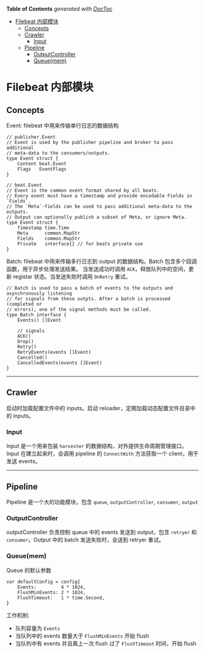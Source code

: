 <!-- START doctoc generated TOC please keep comment here to allow auto update -->
<!-- DON'T EDIT THIS SECTION, INSTEAD RE-RUN doctoc TO UPDATE -->
**Table of Contents**  *generated with [DocToc](https://github.com/thlorenz/doctoc)*

- [Filebeat 内部模块](#filebeat-%E5%86%85%E9%83%A8%E6%A8%A1%E5%9D%97)
  - [Concepts](#concepts)
  - [Crawler](#crawler)
    - [Input](#input)
  - [Pipeline](#pipeline)
    - [OutputController](#outputcontroller)
    - [Queue(mem)](#queuemem)

<!-- END doctoc generated TOC please keep comment here to allow auto update -->

# Filebeat 内部模块

## Concepts

Event: filebeat 中用来传输单行日志的数据结构

``` golang
// publisher.Event
// Event is used by the publisher pipeline and broker to pass additional
// meta-data to the consumers/outputs.
type Event struct {
	Content beat.Event
	Flags   EventFlags
}

// beat.Event
// Event is the common event format shared by all beats.
// Every event must have a timestamp and provide encodable Fields in `Fields`.
// The `Meta`-fields can be used to pass additional meta-data to the outputs.
// Output can optionally publish a subset of Meta, or ignore Meta.
type Event struct {
	Timestamp time.Time
	Meta      common.MapStr
	Fields    common.MapStr
	Private   interface{} // for beats private use
}
```

Batch: filebeat 中用来传输多行日志到 output 的数据结构。Batch 包含多个回调函数，用于异步处理发送结果。
当发送成功时调用 `ACK`，释放队列中的空间，更新 registar 状态。当发送失败时调用 `OnRetry` 重试。

``` golang
// Batch is used to pass a batch of events to the outputs and asynchronously listening
// for signals from these outpts. After a batch is processed (completed or
// errors), one of the signal methods must be called.
type Batch interface {
	Events() []Event

	// signals
	ACK()
	Drop()
	Retry()
	RetryEvents(events []Event)
	Cancelled()
	CancelledEvents(events []Event)
}
```

---------------------------

## Crawler

启动时加载配置文件中的 inputs。启动 reloader，定期加载动态配置文件目录中的 inputs。

### Input

Input 是一个用来包装 `harvester` 的数据结构，对外提供生命周期管理接口。Input 在建立起来时，会调用 pipeline 的 `ConnectWith` 方法获取一个 client，用于发送 events。

-------------------------------
## Pipeline

Pipeline 是一个大的功能模块，包含 `queue`, `outputController`, `consumer`, `output`

### OutputController

outputController 负责控制 queue 中的 events 发送到 output，包含 `retryer` 和 `consumer`。Output 中的 batch 发送失败时，会送到 retryer 重试。

### Queue(mem)

Queue 的默认参数

``` golang
var defaultConfig = config{
	Events:         4 * 1024,
	FlushMinEvents: 2 * 1024,
	FlushTimeout:   1 * time.Second,
}
```

工作机制:
- 队列容量为 `Events`
- 当队列中的 events 数量大于 `FlushMinEvents` 开始 flush
- 当队列中有 events 并且离上一次 flush 过了 `FlushTimeout` 时间，开始 flush

